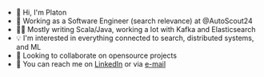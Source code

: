 - 👋 Hi, I'm Platon
- 🏢 Working as a Software Engineer (search relevance) at @AutoScout24
- 🧑‍🏭 Mostly writing Scala/Java, working a lot with Kafka and Elasticsearch
- 💡 I'm interested in everything connected to search, distributed systems, and ML
- 👀 Looking to collaborate on opensource projects
- 🤝 You can reach me on [LinkedIn](https://www.linkedin.com/in/pltn/) or via [e-mail](mailto:bibikplaton@gmail.com)
